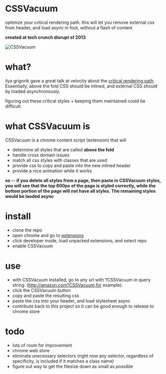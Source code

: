CSSVacuum
======
optimize your critical rendering path. this will let you remove external css from header, and load async in foot, without a flash of content

__created at tech crunch disrupt sf 2013__

![CSSVacuum](https://raw.github.com/ndreckshage/CSSVacuum/master/cssvacuum.jpg)

what?
=====
ilya grigorik gave a great talk at velocity about the [critical rendering path](http://bit.ly/mobilecrp). Essentially, above the fold CSS should be inlined, and external CSS should by loaded asynchronously.

figuring out these critical styles + keeping them maintained could be difficult.

what CSSVacuum is
==============
CSSVacuum is a chrome content script (extension) that will

+ determine all styles that are called **above the fold**
+ handle cross domain issues
+ match all css styles with classes that are used
+ provide css to copy and paste into the new inlined header
+ provide a nice animation while it works

__so -- if you delete all styles from a page, then paste in CSSVacuum styles, you will see that the top 600px of the page is styled correctly, while the bottom portion of the page will not have all styles. The remaining styles would be laoded async__

install
=======
+ clone the repo
+ open chrome and go to [extensions](chrome://extensions)
+ click developer mode, load unpacked extensions, and select repo
+ enable CSSVacuum

use
===
+ with CSSVacuum installed, go to any url with ?CSSVacuum in query string. (http://amazon.com?CSSVacuum,for example).
+ click the CSSVacuum button
+ copy and paste the resulting css
+ paste the css into your header, and load stylesheet async
+ contribute back to this project so it can be good enough to release to chrome store

todo
====
+ lots of room for improvement
+ chrome web store
+ eliminate unecessary selectors (right now any selector, regardless of specificity, is included if it matches a class name)
+ figure out way to get the filesize down as small as possible
